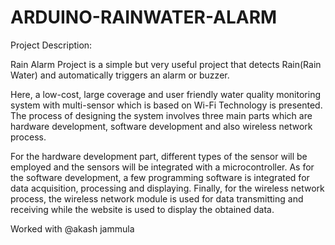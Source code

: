 # ARDUINO-RAINWATER-ALARM
Project Description:



Rain Alarm Project is a simple but very useful project that detects Rain(Rain
Water) and automatically triggers an alarm or buzzer.

Here, a low-cost, large coverage and user friendly water quality monitoring system with multi-sensor which is based on
Wi-Fi Technology is presented. The process of designing the system involves
three main parts which are hardware development, software development and
also wireless network process.

For the hardware development part, different
types of the sensor will be employed and the sensors will be integrated with
a microcontroller. As for the software development, a few programming
software is integrated for data acquisition, processing and displaying. Finally,
for the wireless network process, the wireless network module is used for data
transmitting and receiving while the website is used to display the obtained
data.

Worked with @akash jammula
